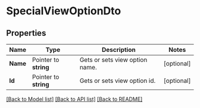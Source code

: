 # SpecialViewOptionDto

## Properties

Name | Type | Description | Notes
------------ | ------------- | ------------- | -------------
**Name** | Pointer to **string** | Gets or sets view option name. | [optional] 
**Id** | Pointer to **string** | Gets or sets view option id. | [optional] 

[[Back to Model list]](../README.md#documentation-for-models) [[Back to API list]](../README.md#documentation-for-api-endpoints) [[Back to README]](../README.md)


